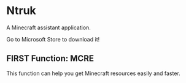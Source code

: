 # Ntruk

A Minecraft assistant application.

Go to Microsoft Store to download it!

## FIRST Function: MCRE

This function can help you get Minecraft resources easily and faster.